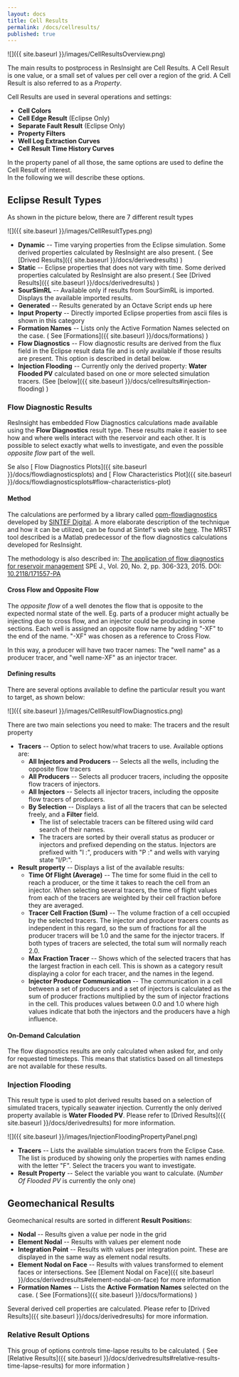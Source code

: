 ```yaml
---
layout: docs
title: Cell Results
permalink: /docs/cellresults/
published: true
---
```


![]({{ site.baseurl }}/images/CellResultsOverview.png)

The main results to postprocess in ResInsight are Cell Results. A Cell Result is one value, or a small set of values per 
cell over a region of the grid. A Cell Result is also referred to as a *Property*.

Cell Results are used in several operations and settings: 

- **Cell Colors**
- **Cell Edge Result** (Eclipse Only)
- **Separate Fault Result** (Eclipse Only)
- **Property Filters**
- **Well Log Extraction Curves** 
- **Cell Result Time History Curves**

In the property panel of all those, the same options are used to define the Cell Result of interest.   
In the following we will describe these options. 

## Eclipse Result Types

As shown in the picture below, there are 7 different result types

![]({{ site.baseurl }}/images/CellResultTypes.png)

- **Dynamic** -- Time varying properties from the Eclipse simulation. Some derived properties calculated by ResInsight are also present. ( See [Drived Results]({{ site.baseurl }}/docs/derivedresults) )
- **Static** -- Eclipse properties that does not vary with time. Some derived properties calculated by ResInsight are also present.( See [Drived Results]({{ site.baseurl }}/docs/derivedresults) )
- **SourSimRL** -- Available only if results from SourSimRL is imported. Displays the available imported results.
- **Generated** -- Results generated by an Octave Script ends up here
- **Input Property** -- Directly imported Eclipse properties from ascii files is shown in this category
- **Formation Names** -- Lists only the Active Formation Names selected on the case.  ( See [Formations]({{ site.baseurl }}/docs/formations) )
- **Flow Diagnostics** -- Flow diagnostic results are derived from the flux field in the Eclipse result data file and is only 
  available if those results are present. This option is described in detail below.
- **Injection Flooding** -- Currently only the derived property: **Water Flooded PV** calculated based on one or more selected simulation tracers. (See [below]({{ site.baseurl }}/docs/cellresults#injection-flooding)  )

### Flow Diagnostic Results

ResInsight has embedded Flow Diagnostics calculations made available using the **Flow Diagnostics** result type. 
These results make it easier to see how and where wells interact with the reservoir and each other. 
It is possible to select exactly what wells to investigate, and even the possible *opposite flow* part of the well.

Se also [ Flow Diagnostics Plots]({{ site.baseurl }}/docs/flowdiagnosticsplots) and [ Flow Characteristics Plot]({{ site.baseurl }}/docs/flowdiagnosticsplots#flow-characteristics-plot) 

#### Method

The calculations are performed by a library called [opm-flowdiagnostics](https://github.com/OPM/opm-flowdiagnostics) developed by [SINTEF Digital](http://www.sintef.no/sintef-ikt/#/). A more elaborate description of the technique and how it can be  utilized, can be found at Sintef's web site [here](http://www.sintef.no/projectweb/mrst/modules/diagnostics/). The MRST tool described is a Matlab predecessor of the flow diagnostics calculations developed for ResInsight.

The methodology is also described in: 
[The application of flow diagnostics for reservoir management](http://folk.ntnu.no/andreas/papers/diagnostics.pdf) SPE J., Vol. 20, No. 2, pp. 306-323, 2015. DOI: [10.2118/171557-PA](https://dx.doi.org/10.2118/171557-PA)

#### Cross Flow and Opposite Flow

The *opposite flow* of a well denotes the flow that is opposite to the expected normal state of the well. Eg. parts of a producer might actually be injecting due to cross flow, and an injector could be producing in some sections.
Each well is assigned an opposite flow name by adding "-XF" to the end of the name. "-XF" was chosen as a reference to Cross Flow.

In this way, a producer will have two tracer names: The "well name" as a producer tracer, and "well name-XF" as an injector tracer.

#### Defining results 

There are several options available to define the particular result you want to target, as shown below:

![]({{ site.baseurl }}/images/CellResultFlowDiagnostics.png)

There are two main selections you need to make: The tracers and the result property 
- **Tracers** -- Option to select how/what tracers to use. Available options are:
    - **All Injectors and Producers** --  Selects all the wells, including the opposite flow tracers
    - **All Producers** -- Selects all producer tracers, including the opposite flow tracers of injectors.
    - **All Injectors** -- Selects all injector tracers, including the opposite flow tracers of producers.
    - **By Selection** -- Displays a list of all the tracers that can be selected freely, and a **Filter** field. 
       - The list of selectable tracers can be filtered using wild card search of their names.
       - The tracers are sorted by their overall status as producer or injectors and prefixed depending on the status.
         Injectors are prefixed with "I :", producers with "P :" and wells with varying state "I/P:".
- **Result property** -- Displays a list of the available results:
    - **Time Of Flight (Average)** -- The time for some fluid in the cell to reach a producer, 
    or the time it takes to reach the cell from an injector. 
    When selecting several tracers, the time of flight values from each of the tracers are weighted 
    by their cell fraction before they are averaged.
    - **Tracer Cell Fraction (Sum)** -- The volume fraction of a cell occupied by the selected tracers. 
    The injector and producer tracers counts as independent in this regard, so the sum of fractions for 
    all the producer tracers will be 1.0 and the same for the injector tracers. If both types of tracers 
    are selected, the total sum will normally reach 2.0. 
    - **Max Fraction Tracer** -- Shows which of the selected tracers that has the largest fraction in each cell. 
    This is shown as a category result displaying a color for each tracer, and the names in the legend.
    - **Injector Producer Communication** -- The communication in a cell between a set of producers and a set of injectors 
    is calculated as the sum of producer fractions multiplied by the sum of injector fractions in the cell. 
    This produces values between 0.0 and 1.0 where high values indicate that both the injectors and the producers 
    have a high influence.

#### On-Demand Calculation

The flow diagnostics results are only calculated when asked for, and only for requested timesteps. This means that statistics based on all timesteps are not available for these results.


### Injection Flooding

This result type is used to plot derived results based on a selection of simulated tracers, typically seawater injection. Currently the only derived property available is **Water Flooded PV**. Please refer to [Drived Results]({{ site.baseurl }}/docs/derivedresults) for more information.

![]({{ site.baseurl }}/images/InjectionFloodingPropertyPanel.png)
- **Tracers** -- Lists the available simulation tracers from the Eclipse Case. The list is produced by showing only the properties with names ending with the letter "F". Select the tracers you want to investigate.
- **Result Property** -- Select the variable you want to calculate. (_Number Of Flooded PV_ is currently the only one) 

## Geomechanical Results

Geomechanical results are sorted in different **Result Position**s:
- **Nodal** -- Results given a value per node in the grid
- **Element Nodal** -- Results with values per element node
- **Integration Point** -- Results with values per integration point. These are displayed in the same way as element nodal results. 
- **Element Nodal on Face** -- Results with values transformed to element faces or intersections. 
See [Element Nodal on Face]({{ site.baseurl }}/docs/derivedresults#element-nodal-on-face) for more information 
- **Formation Names** -- Lists the **Active Formation Names** selected on the case. ( See [Formations]({{ site.baseurl }}/docs/formations) )

Several derived cell properties are calculated. Please refer to [Drived Results]({{ site.baseurl }}/docs/derivedresults) for more information.

### Relative Result Options

This group of options controls time-lapse results to be calculated. ( See [Relative Results]({{ site.baseurl }}/docs/derivedresults#relative-results-time-lapse-results) for more information ) 
